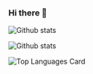 ### Hi there 👋

<!--
**heshamouda/heshamouda** is a ✨ _special_ ✨ repository because its `README.md` (this file) appears on your GitHub profile.

Here are some ideas to get you started:

- 🔭 I’m currently working on ...
- 🌱 I’m currently learning ...
- 👯 I’m looking to collaborate on ...
- 🤔 I’m looking for help with ...
- 💬 Ask me about ...
- 📫 How to reach me: ...
- 😄 Pronouns: ...
- ⚡ Fun fact: ...
-->
![Github stats](https://github-readme-stats.vercel.app/api?username=heshamouda&theme=highcontrast&show_icons=true&count_private=true)


![Github stats](https://github-readme-stats.vercel.app/api?username=heshamouda&include_all_commits=true)

![Top Languages Card](https://github-readme-stats.vercel.app/api/top-langs/?username=heshamouda)


